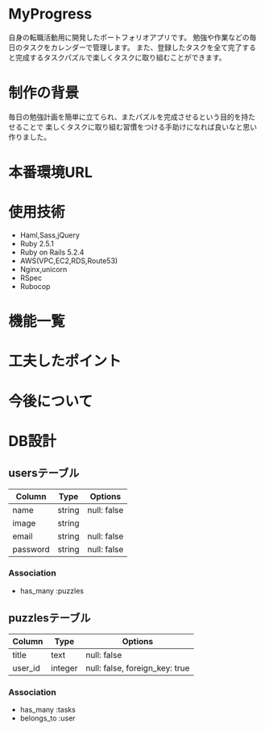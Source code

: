 # MyProgress

自身の転職活動用に開発したポートフォリオアプリです。
勉強や作業などの毎日のタスクをカレンダーで管理します。
また、登録したタスクを全て完了すると完成するタスクパズルで楽しくタスクに取り組むことができます。

# 制作の背景
毎日の勉強計画を簡単に立てられ、またパズルを完成させるという目的を持たせることで
楽しくタスクに取り組む習慣をつける手助けになれば良いなと思い作りました。

# 本番環境URL

# 使用技術
- Haml,Sass,jQuery
- Ruby 2.5.1
- Ruby on Rails 5.2.4
- AWS(VPC,EC2,RDS,Route53)
- Nginx,unicorn
- RSpec
- Rubocop

# 機能一覧

# 工夫したポイント

# 今後について

# DB設計
## usersテーブル

|Column|Type|Options|
|------|----|-------|
|name|string|null: false|
|image|string|
|email|string|null: false|unique: true|
|password|string|null: false|unique: true|

### Association
- has_many :puzzles

## puzzlesテーブル

|Column|Type|Options|
|------|----|-------|
|title|text|null: false|
|user_id|integer|null: false, foreign_key: true|

### Association
- has_many :tasks
- belongs_to :user

